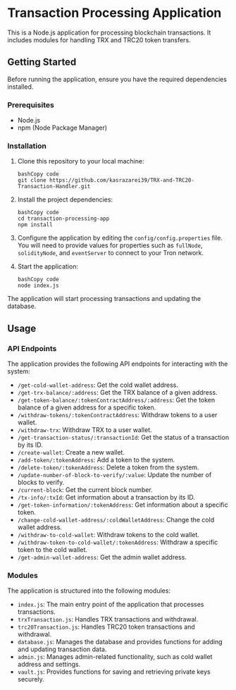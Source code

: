 # Transaction Processing Application

This is a Node.js application for processing blockchain transactions. It includes modules for handling TRX and TRC20 token transfers.

## Getting Started

Before running the application, ensure you have the required dependencies installed.

### Prerequisites

- Node.js
- npm (Node Package Manager)

### Installation

1. Clone this repository to your local machine:

   ```
   bashCopy code
   git clone https://github.com/kasrazarei39/TRX-and-TRC20-Transaction-Handler.git
   ```

2. Install the project dependencies:

   ```
   bashCopy code
   cd transaction-processing-app
   npm install
   ```

3. Configure the application by editing the `config/config.properties` file. You will need to provide values for properties such as `fullNode`, `solidityNode`, and `eventServer` to connect to your Tron network.

4. Start the application:

   ```
   bashCopy code
   node index.js
   ```

The application will start processing transactions and updating the database.

## Usage

### API Endpoints

The application provides the following API endpoints for interacting with the system:

- `/get-cold-wallet-address`: Get the cold wallet address.
- `/get-trx-balance/:address`: Get the TRX balance of a given address.
- `/get-token-balance/:tokenContractAddress/:address`: Get the token balance of a given address for a specific token.
- `/withdraw-tokens/:tokenContractAddress`: Withdraw tokens to a user wallet.
- `/withdraw-trx`: Withdraw TRX to a user wallet.
- `/get-transaction-status/:transactionId`: Get the status of a transaction by its ID.
- `/create-wallet`: Create a new wallet.
- `/add-token/:tokenAddress`: Add a token to the system.
- `/delete-token/:tokenAddress`: Delete a token from the system.
- `/update-number-of-block-to-verify/:value`: Update the number of blocks to verify.
- `/current-block`: Get the current block number.
- `/tx-info/:txId`: Get information about a transaction by its ID.
- `/get-token-information/:tokenAddress`: Get information about a specific token.
- `/change-cold-wallet-address/:coldWalletAddress`: Change the cold wallet address.
- `/withdraw-to-cold-wallet`: Withdraw tokens to the cold wallet.
- `/withdraw-token-to-cold-wallet/:tokenAddress`: Withdraw a specific token to the cold wallet.
- `/get-admin-wallet-address`: Get the admin wallet address.

### Modules

The application is structured into the following modules:

- `index.js`: The main entry point of the application that processes transactions.
- `trxTransaction.js`: Handles TRX transactions and withdrawal.
- `trc20Transaction.js`: Handles TRC20 token transactions and withdrawal.
- `database.js`: Manages the database and provides functions for adding and updating transaction data.
- `admin.js`: Manages admin-related functionality, such as cold wallet address and settings.
- `vault.js`: Provides functions for saving and retrieving private keys securely.